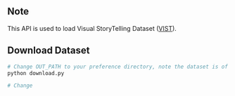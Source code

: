 ## Note
This API is used to load Visual StoryTelling Dataset ([VIST](http://visionandlanguage.net/VIST/index.html)).

## Download Dataset
```bash
# Change OUT_PATH to your preference directory, note the dataset is of big size ~300GB.
python download.py

# Change 
```